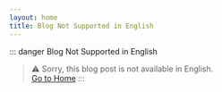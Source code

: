 ```yaml
---
layout: home
title: Blog Not Supported in English
---
```

::: danger Blog Not Supported in English
> ⚠️ Sorry, this blog post is not available in English.<br>
> [Go to Home](/en/)
:::
